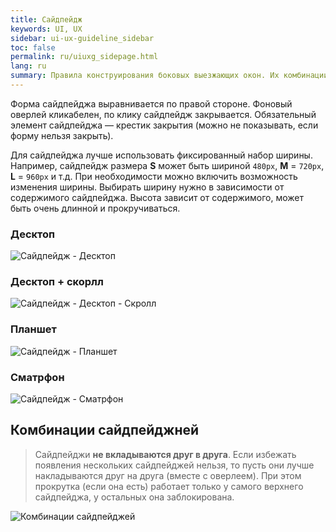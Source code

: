 ```yaml
---
title: Сайдпейдж
keywords: UI, UX
sidebar: ui-ux-guideline_sidebar
toc: false
permalink: ru/uiuxg_sidepage.html
lang: ru
summary: Правила конструирования боковых выезжающих окон. Их комбинации и порядок появления.
---
```


Форма сайдпейджа выравнивается по правой стороне. Фоновый оверлей кликабелен, по клику сайдпейдж закрывается. Обязательный элемент сайдпейджа — крестик закрытия (можно не показывать, если форму нельзя закрыть).

Для сайдпейджа лучше использовать фиксированный набор ширины. Например, сайдпейдж размера **S** может быть шириной `480px`, **M** = `720px`, **L** = `960px` и т.д. При необходимости можно включить возможность изменения ширины. Выбирать ширину нужно в зависимости от содержимого сайдпейджа. Высота зависит от содержимого, может быть очень длинной и прокручиваться.

### Десктоп

![Сайдпейдж - Десктоп](../../../images/pages/guides/ui-ux-guideline/uiuxg_sidepage/1.png)

### Десктоп + скорлл

![Сайдпейдж - Десктоп - Скролл](../../../images/pages/guides/ui-ux-guideline/uiuxg_sidepage/4.png)

### Планшет

![Сайдпейдж - Планшет](../../../images/pages/guides/ui-ux-guideline/uiuxg_sidepage/2.png)

### Сматрфон

![Сайдпейдж - Сматрфон](../../../images/pages/guides/ui-ux-guideline/uiuxg_sidepage/3.png)

## Комбинации сайдпейджней

> Сайдпейджи **не вкладываются друг в друга**. Если избежать появления нескольких сайдпейджей нельзя, то пусть они лучше накладываются друг на друга (вместе с оверлеем). При этом прокрутка (если она есть) работает только у самого верхнего сайдпейджа, у остальных она заблокирована.

![Комбинации сайдпейджей](../../../images/pages/guides/ui-ux-guideline/uiuxg_sidepage/5.png)
